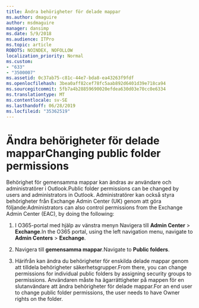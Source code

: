 ```yaml
---
title: Ändra behörigheter för delade mappar
ms.author: dmaguire
author: msdmaguire
manager: dansimp
ms.date: 5/9/2018
ms.audience: ITPro
ms.topic: article
ROBOTS: NOINDEX, NOFOLLOW
localization_priority: Normal
ms.custom:
- "633"
- "3500007"
ms.assetid: 0c37ab75-c81c-44e7-bda8-ea43263f9fdf
ms.openlocfilehash: 3bea0aff82cef78fc5aab892d6401d39e718ca94
ms.sourcegitcommit: 5fb7a4b28859690020efdea630d03e70cc0e6334
ms.translationtype: MT
ms.contentlocale: sv-SE
ms.lasthandoff: 06/28/2019
ms.locfileid: "35362519"
---
```

# <a name="changing-public-folder-permissions"></a><span data-ttu-id="a6f42-102">Ändra behörigheter för delade mappar</span><span class="sxs-lookup"><span data-stu-id="a6f42-102">Changing public folder permissions</span></span>

<span data-ttu-id="a6f42-103">Behörighet för gemensamma mappar kan ändras av användare och administratörer i Outlook.</span><span class="sxs-lookup"><span data-stu-id="a6f42-103">Public folder permissions can be changed by users and administrators in Outlook.</span></span> <span data-ttu-id="a6f42-104">Administratörer kan också styra behörigheter från Exchange Admin Center (UK) genom att göra följande:</span><span class="sxs-lookup"><span data-stu-id="a6f42-104">Administrators can also control permissions from the Exchange Admin Center (EAC), by doing the following:</span></span>
  
1. <span data-ttu-id="a6f42-105">I O365-portal med hjälp av vänstra menyn Navigera till **Admin Center** \> **Exchange**.</span><span class="sxs-lookup"><span data-stu-id="a6f42-105">In the O365 portal, using the left navigation menu, navigate to **Admin Centers** \> **Exchange**.</span></span>

2. <span data-ttu-id="a6f42-106">Navigera till **gemensamma mappar**.</span><span class="sxs-lookup"><span data-stu-id="a6f42-106">Navigate to **Public folders**.</span></span>

3. <span data-ttu-id="a6f42-107">Härifrån kan ändra du behörigheter för enskilda delade mappar genom att tilldela behörigheter säkerhetsgrupper.</span><span class="sxs-lookup"><span data-stu-id="a6f42-107">From there, you can change permissions for individual public folders by assigning security groups to permissions.</span></span> <span data-ttu-id="a6f42-108">Användaren måste ha ägarrättigheter på mappen för en slutanvändare att ändra behörigheter för delade mappar.</span><span class="sxs-lookup"><span data-stu-id="a6f42-108">For an end user to change public folder permissions, the user needs to have Owner rights on the folder.</span></span>
